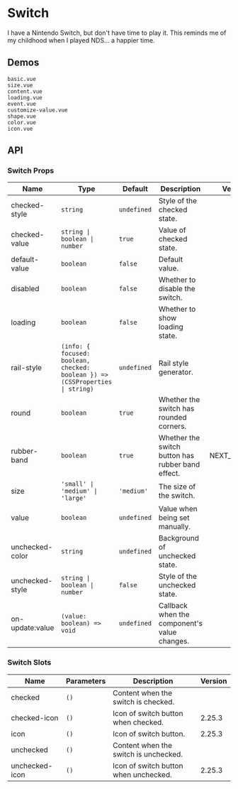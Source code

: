 # Switch

I have a Nintendo Switch, but don't have time to play it. This reminds me of my childhood when I played NDS... a happier time.

## Demos

```demo
basic.vue
size.vue
content.vue
loading.vue
event.vue
customize-value.vue
shape.vue
color.vue
icon.vue
```

## API

### Switch Props

| Name | Type | Default | Description | Version |
| --- | --- | --- | --- | --- |
| checked-style | `string` | `undefined` | Style of the checked state. |  |
| checked-value | `string \| boolean \| number` | `true` | Value of checked state. |  |
| default-value | `boolean` | `false` | Default value. |  |
| disabled | `boolean` | `false` | Whether to disable the switch. |  |
| loading | `boolean` | `false` | Whether to show loading state. |  |
| rail-style | `(info: { focused: boolean, checked: boolean }) => (CSSProperties \| string)` | `undefined` | Rail style generator. |  |
| round | `boolean` | `true` | Whether the switch has rounded corners.   |  |
| rubber-band | `boolean` | `true` | Whether the switch button has rubber band effect. | NEXT_VERSION |
| size | `'small' \| 'medium' \| 'large'` | `'medium'` | The size of the switch. |  |
| value | `boolean` | `undefined` | Value when being set manually. |  |
| unchecked-color | `string` | `undefined` | Background of unchecked state. |  |
| unchecked-style | `string \| boolean \| number` | `false` | Style of the unchecked state. |  |
| on-update:value | `(value: boolean) => void` | `undefined` | Callback when the component's value changes. |  |

### Switch Slots

| Name | Parameters | Description | Version |
| --- | --- | --- | --- |
| checked | `()` | Content when the switch is checked. |  |
| checked-icon | `()` | Icon of switch button when checked. | 2.25.3 |
| icon | `()` | Icon of switch button. | 2.25.3 |
| unchecked | `()` | Content when the switch is unchecked. |  |
| unchecked-icon | `()` | Icon of switch button when unchecked. | 2.25.3 |
